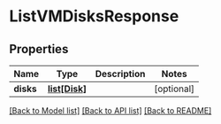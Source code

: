 # ListVMDisksResponse

## Properties
Name | Type | Description | Notes
------------ | ------------- | ------------- | -------------
**disks** | [**list[Disk]**](Disk.md) |  | [optional] 

[[Back to Model list]](../README.md#documentation-for-models) [[Back to API list]](../README.md#documentation-for-api-endpoints) [[Back to README]](../README.md)


